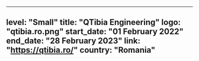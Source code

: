 
---
level: "Small"
title: "QTibia Engineering"
logo: "qtibia.ro.png"
start_date: "01 February 2022"
end_date: "28 February 2023"
link: "https://qtibia.ro/"
country: "Romania"
---
